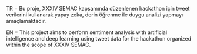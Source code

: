 TR = Bu proje, XXXIV SEMAC kapsamında düzenlenen hackathon için tweet verilerini kullanarak yapay zeka, derin öğrenme ile duygu analizi yapmayı amaçlamaktadır.

EN = This project aims to perform sentiment analysis with artificial intelligence and deep learning using tweet data for the hackathon organized within the scope of XXXIV SEMAC.
